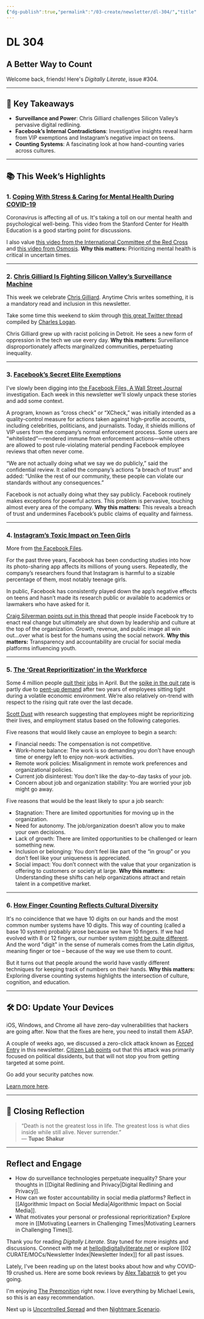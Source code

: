 ```yaml
---
{"dg-publish":true,"permalink":"/03-create/newsletter/dl-304/","title":"A Better Way to Count","tags":["disinformation","education","facebook","futures","identity","privacy","security","social-media"]}
---
```



# DL 304

## A Better Way to Count

Welcome back, friends! Here's _Digitally Literate_, issue #304.  

---

## 🔖 Key Takeaways  

- **Surveillance and Power**: Chris Gilliard challenges Silicon Valley’s pervasive digital redlining.  
- **Facebook’s Internal Contradictions**: Investigative insights reveal harm from VIP exemptions and Instagram’s negative impact on teens.  
- **Counting Systems**: A fascinating look at how hand-counting varies across cultures.  

---

## 📚 This Week’s Highlights  

### 1. **[Coping With Stress & Caring for Mental Health During COVID-19](https://www.youtube.com/watch?v=UE_H9QhGktE)**  
Coronavirus is affecting all of us. It's taking a toll on our mental health and psychological well-being. This video from the Stanford Center for Health Education is a good starting point for discussions.

I also value [this video from the International Committee of the Red Cross](https://www.youtube.com/watch?v=_WqLioh_jmc) and [this video from Osmosis](https://www.youtube.com/watch?v=Rn306wjvl3g).
**Why this matters:** Prioritizing mental health is critical in uncertain times.  

---

### 2. **[Chris Gilliard Is Fighting Silicon Valley’s Surveillance Machine](https://www.washingtonpost.com/technology/2021-09-16/chris-gilliard-sees-digital-redlining-in-surveillance-tech/)**  
This week we celebrate [Chris Gilliard](https://twitter.com/hypervisible). Anytime Chris writes something, it is a mandatory read and inclusion in this newsletter.

Take some time this weekend to skim through [this great Twitter thread](https://twitter.com/charleswlogan/status/1438868164285276162) compiled by [Charles Logan](https://twitter.com/charleswlogan).

Chris Gilliard grew up with racist policing in Detroit. He sees a new form of oppression in the tech we use every day.
**Why this matters:** Surveillance disproportionately affects marginalized communities, perpetuating inequality.  

---

### 3. **[Facebook’s Secret Elite Exemptions](https://www.wsj.com/articles/facebook-files-xcheck-zuckerberg-elite-rules-11631541353)**  
I've slowly been digging into [the Facebook Files, A Wall Street Journal](https://www.wsj.com/articles/the-facebook-files-11631713039?mod=bigtop-breadcrumb) investigation. Each week in this newsletter we'll slowly unpack these stories and add some context.

A program, known as “cross check” or “XCheck,” was initially intended as a quality-control measure for actions taken against high-profile accounts, including celebrities, politicians, and journalists. Today, it shields millions of VIP users from the company’s normal enforcement process. Some users are “whitelisted”—rendered immune from enforcement actions—while others are allowed to post rule-violating material pending Facebook employee reviews that often never come.

“We are not actually doing what we say we do publicly,” said the confidential review. It called the company’s actions “a breach of trust” and added: “Unlike the rest of our community, these people can violate our standards without any consequences.”

Facebook is not actually doing what they say publicly. Facebook routinely makes exceptions for powerful actors. This problem is pervasive, touching almost every area of the company.
**Why this matters:** This reveals a breach of trust and undermines Facebook’s public claims of equality and fairness.  

---

### 4. **[Instagram’s Toxic Impact on Teen Girls](https://www.wsj.com/articles/facebook-knows-instagram-is-toxic-for-teen-girls-company-documents-show-11631620739)**  
More from [the Facebook Files](https://www.wsj.com/articles/the-facebook-files-11631713039?mod=bigtop-breadcrumb).

For the past three years, Facebook has been conducting studies into how its photo-sharing app affects its millions of young users. Repeatedly, the company’s researchers found that Instagram is harmful to a sizable percentage of them, most notably teenage girls.

In public, Facebook has consistently played down the app’s negative effects on teens and hasn’t made its research public or available to academics or lawmakers who have asked for it.

[Craig Silverman points out in this thread](https://twitter.com/CraigSilverman/status/1437824907832856582) that people inside Facebook try to enact real change but ultimately are shut down by leadership and culture at the top of the organization. Growth, revenue, and public image all win out...over what is best for the humans using the social network.
**Why this matters:** Transparency and accountability are crucial for social media platforms influencing youth.  

---

### 5. **[The ‘Great Reprioritization’ in the Workforce](https://www.fastcompany.com/90674398/its-not-the-great-resignation-but-the-great-reprioritization)**  
Some 4 million people [quit their jobs](https://www.cnbc.com/2021-06-09/4-million-people-quit-their-jobs-in-april-to-find-better-work.html) in April. But the [spike in the quit rate](https://www.npr.org/2021-06-24/1007914455/as-the-pandemic-recedes-millions-of-workers-are-saying-i-quit) is partly due to [pent-up demand](https://go.skimresources.com/?id=122276X1583643&isjs=1&jv=15.2.0-stackpath&sref=https%3A%2F%2Fwww.fastcompany.com%2F90658815%2Fthis-is-the-new-battleground-in-the-fight-to-retain-employees%3Fpartner%3Drss%26utm_source%3Drss%26utm_medium%3Dfeed%26utm_campaign%3Drss%2Bfastcompany%26utm_content%3Drss&url=https%3A%2F%2Fwww.linkedin.com%2Fpulse%2Fshelter-job-74-us-cautious-path-feels-right-2021-george-anders%2F%3Fpublished%3Dt&xguid=01F8G6VVCZZB7121Z7KDJ052RX&xs=1&xtz=240&xuuid=6ca531df65cbe7d19508561a19627e80&xjsf=other_click__auxclick%20%5B2%5D) after two years of employees sitting tight during a volatile economic environment. We’re also relatively on-trend with respect to the rising quit rate over the last decade.

[Scott Dust](https://www.scottdust.com/) with research suggesting that employees might be reprioritizing their lives, and employment status based on the following categories.

Five reasons that would likely cause an employee to begin a search:

- Financial needs: The compensation is not competitive.
- Work–home balance: The work is so demanding you don’t have enough time or energy left to enjoy non-work activities.
- Remote work policies: Misalignment in remote work preferences and organizational policies.
- Current job disinterest: You don’t like the day-to-day tasks of your job.
- Concern about job and organization stability: You are worried your job might go away.

Five reasons that would be the least likely to spur a job search:

- Stagnation: There are limited opportunities for moving up in the organization.
- Need for autonomy. The job/organization doesn’t allow you to make your own decisions.
- Lack of growth: There are limited opportunities to be challenged or learn something new.
- Inclusion or belonging: You don’t feel like part of the “in group” or you don’t feel like your uniqueness is appreciated.
- Social impact: You don’t connect with the value that your organization is offering to customers or society at large.
**Why this matters:** Understanding these shifts can help organizations attract and retain talent in a competitive market.  

---

### 6. **[How Finger Counting Reflects Cultural Diversity](https://www.bbc.com/future/article/20210902-how-finger-counting-gives-away-your-nationality)**  
It's no coincidence that we have 10 digits on our hands and the most common number systems have 10 digits. This way of counting (called a base 10 system) probably arose because we have 10 fingers. If we had evolved with 8 or 12 fingers, our number system [might be quite different](https://www.bbc.co.uk/ideas/videos/is-there-a-better-way-to-count-12s-anyone/p06mdfkn). And the word "digit" in the sense of numerals comes from the Latin _digitus,_ meaning finger or toe – because of the way we use them to count.

But it turns out that people around the world have vastly different techniques for keeping track of numbers on their hands.
**Why this matters:** Exploring diverse counting systems highlights the intersection of culture, cognition, and education.  

---

## 🛠️ DO: Update Your Devices  

iOS, Windows, and Chrome all have zero-day vulnerabilities that hackers are going after. Now that the fixes are here, you need to install them ASAP.

A couple of weeks ago, we discussed a zero-click attack known as [Forced Entry](https://www.wired.com/story/apple-imessage-zero-click-hacks/) in this newsletter. [Citizen Lab points](https://citizenlab.ca/2021/08/bahrain-hacks-activists-with-nso-group-zero-click-iphone-exploits/) out that this attack was primarily focused on political dissidents, but that will not stop you from getting targeted at some point.

Go add your security patches now.

[Learn more here](https://www.wired.com/story/update-ios-windows-chrome-zero-day-patch/).  

---

## 🌟 Closing Reflection  

> “Death is not the greatest loss in life. The greatest loss is what dies inside while still alive. Never surrender.”  
> — **Tupac Shakur**  

---

## Reflect and Engage  

- How do surveillance technologies perpetuate inequality? Share your thoughts in [[Digital Redlining and Privacy\|Digital Redlining and Privacy]].  
- How can we foster accountability in social media platforms? Reflect in [[Algorithmic Impact on Social Media\|Algorithmic Impact on Social Media]].  
- What motivates your personal or professional reprioritization? Explore more in [[Motivating Learners in Challenging Times\|Motivating Learners in Challenging Times]].  

Thank you for reading _Digitally Literate_. Stay tuned for more insights and discussions. Connect with me at [hello@digitallyliterate.net](mailto:hello@digitallyliterate.net) or explore [[02 CURATE/MOCs/Newsletter Index\|Newsletter Index]] for all past issues.  

Lately, I've been reading up on the latest books about how and why COVID-19 crushed us. Here are some book reviews by [Alex Tabarrok](https://twitter.com/ATabarrok) to get you going.

I'm enjoying [The Premonition](https://marginalrevolution.com/marginalrevolution/2021/06/the-premonition.html) right now. I love everything by Michael Lewis, so this is an easy recommendation.

Next up is [Uncontrolled Spread](https://marginalrevolution.com/marginalrevolution/2021/09/scott-gottliebs-uncontrolled-spead.html) and then [Nightmare Scenario](https://marginalrevolution.com/marginalrevolution/2021/07/review-of-abutaleb-and-palettas-nightmare-scenario.html).
